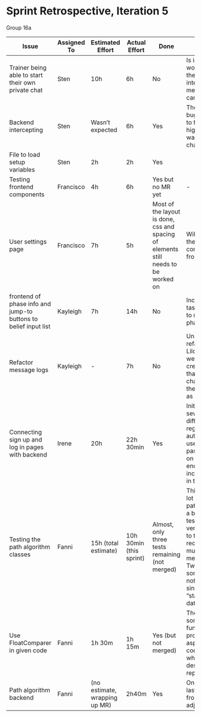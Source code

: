 # Sprint Retrospective, Iteration 5
Group 16a

| **Issue**                                                       | **Assigned To** | **Estimated Effort**          | **Actual Effort**       | **Done**                                                                            | **Notes**                                                                                                                                                                                                                                                                                                     |
|-----------------------------------------------------------------|-----------------|-------------------------------|-------------------------|-------------------------------------------------------------------------------------|---------------------------------------------------------------------------------------------------------------------------------------------------------------------------------------------------------------------------------------------------------------------------------------------------------------|
| Trainer being able to start their own private chat              | Sten            | 10h                           | 6h                      | No                                                                                  | Is implemented and working, but needs the backend of intercepting to be merged before this can be finalized                                                                                                                                                                                                   |
| Backend intercepting                                            | Sten            | Wasn’t expected               | 6h                      | Yes                                                                                 | There were a few bugs that took a while to fix, in the end the high level process was refactored and changed                                                                                                                                                                                                  |
| File to load setup variables                                    | Sten            | 2h                            | 2h                      | Yes                                                                                 |                                                                                                                                                                                                                                                                                                               |
| Testing frontend components                                     | Francisco       | 4h                            | 6h                      | Yes but no MR yet                                                                   | -                                                                                                                                                                                                                                                                                                             |
| User settings page                                              | Francisco       | 7h                            | 5h                      | Most of the layout is done, css and spacing of elements still needs to be worked on | Will now also work on the backend of this to connect to the frontend                                                                                                                                                                                                                                          |
| frontend of phase info and jump-to buttons to belief input list | Kayleigh        | 7h                            | 14h                     | No                                                                                  | Included many smaller tasks of fixing the UI to make space for the phase buttons                                                                                                                                                                                                                              |
| Refactor message logs                                           | Kayleigh        | -                             | 7h                      | No                                                                                  | Unexpected needed refactoring since Lilobot’s responses were logged at creation time rather than receive time, changing the order of the chat when joining as a trainer                                                                                                                                       |
| Connecting sign up and log in pages with backend                | Irene           | 20h                           | 22h 30min               | Yes                                                                                 | Initially there were several issues for different features regarding authentication (e.g. username and password validation on the frontend) but I ended up incorporating them all in this one.                                                                                                                |
| Testing the path algorithm classes                              | Fanni           | 15h (total estimate)          | 10h 30min (this sprint) | Almost, only three tests remaining (not merged)                                     | This issue was quite a lot of effort, since the path methods are for a big part complex to test. Some tests are very closely coupled to the code and required mocking of multiple methods/components. Two classes and some methods could not be tested at all since they provide “static data/functionality”. |
| Use FloatComparer in given code                                 | Fanni           | 1h 30m                        | 1h 15m                  | Yes (but not merged)                                                                | The MR also refactors some other backend functionality in the process, and one aspect from the initial code is changed, which will be described in the report.                                                                                                                                                |
| Path algorithm backend                                          | Fanni           | (no estimate, wrapping up MR) | 2h40m                   | Yes                                                                                 | Only finishing up the last refactoring, apart from that small MR adjustments.                                                                                                                                                                                                                                 |